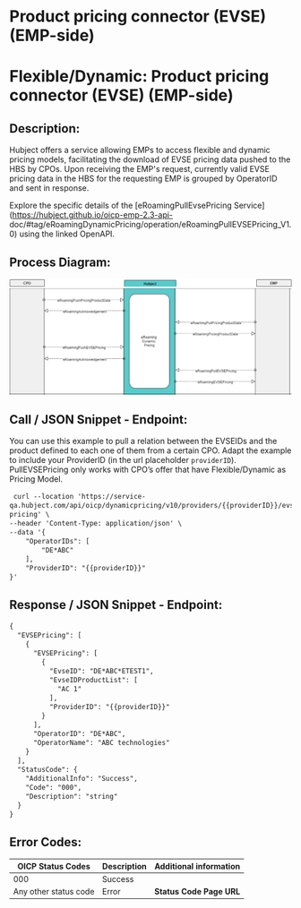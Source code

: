 # Product pricing connector (EVSE) (EMP-side)
# Flexible/Dynamic: Product pricing connector (EVSE) (EMP-side)

## Description:

Hubject offers a service allowing EMPs to access flexible and dynamic pricing
models, facilitating the download of EVSE pricing data pushed to the HBS by
CPOs. Upon receiving the EMP's request, currently valid EVSE pricing data in
the HBS for the requesting EMP is grouped by OperatorID and sent in response.

Explore the specific details of the [eRoamingPullEvsePricing
Service](https://hubject.github.io/oicp-emp-2.3-api-
doc/#tag/eRoamingDynamicPricing/operation/eRoamingPullEVSEPricing_V1.0) using
the linked OpenAPI.

## Process Diagram:

![](attachments/3626501056/3626501070.png?width=760)![](attachments/3626501056/3626501073.png?width=760)

## Call / JSON Snippet - Endpoint:

You can use this example to pull a relation between the EVSEIDs and the
product defined to each one of them from a certain CPO. Adapt the example to
include your ProviderID (in the url placeholder `providerID`). PullEVSEPricing
only works with CPO’s offer that have Flexible/Dynamic as Pricing Model.

    
    
     curl --location 'https://service-qa.hubject.com/api/oicp/dynamicpricing/v10/providers/{{providerID}}/evse-pricing' \
    --header 'Content-Type: application/json' \
    --data '{
        "OperatorIDs": [
            "DE*ABC"
        ],
        "ProviderID": "{{providerID}}"
    }'

## Response / JSON Snippet - Endpoint:

    
    
    {
      "EVSEPricing": [
        {
          "EVSEPricing": [
            {
              "EvseID": "DE*ABC*ETEST1",
              "EvseIDProductList": [
                "AC 1"
              ],
              "ProviderID": "{{providerID}}"
            }
          ],
          "OperatorID": "DE*ABC",
          "OperatorName": "ABC technologies"
        }
      ],
      "StatusCode": {
        "AdditionalInfo": "Success",
        "Code": "000",
        "Description": "string"
      }
    }

## Error Codes:


| OICP Status Codes | Description | Additional information |
| ----------------- | ----------- | ----------------------
| 000               | Success     |                        |
| Any other status code | Error   |  **Status Code Page URL** |
